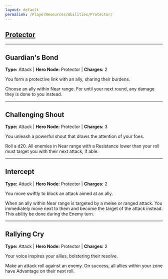 ```yaml
---
layout: default
permalink: /PlayerResources/Abilities/Protector/
---
```

## [Protector](#Protector)

------------------------------------------------

## Guardian's Bond
**Type:** Attack
 | **Hero Node:** Protector
 | **Charges:** 2

You form a protective link with an ally, sharing their burdens.

Choose an ally within Near range. For until your next round, any damage they is done to you instead.

------------------------------------------------

## Challenging Shout
**Type:** Attack
 | **Hero Node:** Protector
 | **Charges:** 3

You unleash a powerful shout that draws the attention of your foes.

Roll a d20. All enemies in Near range with a Resistance lower than your roll must target you with their next attack, if able.

------------------------------------------------

## Intercept
**Type:** Attack
 | **Hero Node:** Protector
 | **Charges:** 2

You move swiftly to block an attack aimed at an ally.

When an ally within Near range is targeted by a melee or ranged attack. You immediately move next to them and become the target of the attack instead. This ability be done during the Enemy turn.

------------------------------------------------

## Rallying Cry
**Type:** Attack
 | **Hero Node:** Protector
 | **Charges:** 2

Your voice inspires your allies, bolstering their resolve.

Make an attack roll against an enemy. On success, all allies within your zone have Advantage on their next roll.